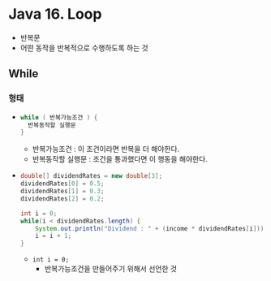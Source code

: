 # Java 16. Loop

- 반복문
- 어떤 동작을 반복적으로 수행하도록 하는 것



## While



### 형태

- ```java
  while ( 반복가능조건 ) {
  	반복동작할 실행문    
  } 
  ```

  - 반복가능조건 : 이 조건이라면 반복을 더 해야한다.
  - 반복동작할 실행문 : 조건을 통과했다면 이 행동을 해야한다.

- ```java
  double[] dividendRates = new double[3];
  dividendRates[0] = 0.5;
  dividendRates[1] = 0.3;
  dividendRates[2] = 0.2;
  
  int i = 0;
  while(i < dividendRates.length) {
      System.out.println("Dividend : " + (income * dividendRates[i]));
      i = i + 1;
  }
  ```

  - `int i = 0;`
    - 반복가능조건을 만들어주기 위해서 선언한 것

  

